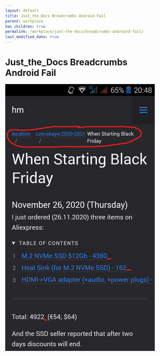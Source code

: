 ```yaml
---
layout: default
title: Just_the_Docs Breadcrumbs Android Fail
parent: workplace
has_children: true
permalink: /workplace/just-the-docs/breadcrumbs-androind-fail/
last_modified_date: true
---
```




# Just_the_Docs Breadcrumbs Android Fail

[![breadcrumbs-android-fail](just-the-docs-android-breadcrumbs-fail-with-red.jpg)](just-the-docs-android-breadcrumbs-fail-with-red.jpg)

